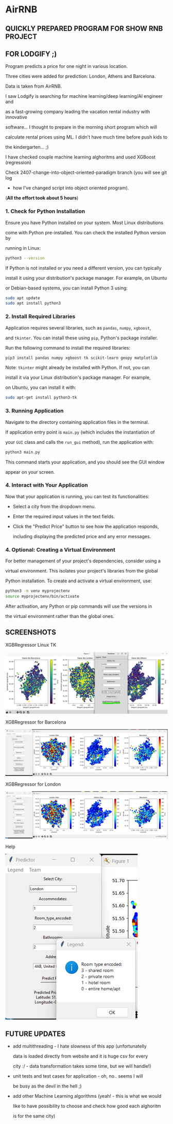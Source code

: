 # AirRNB

## QUICKLY PREPARED PROGRAM FOR SHOW RNB PROJECT 

## FOR LODGIFY ;)

Program predicts a price for one night in various location.

Three cities were added for prediction: London, Athens and Barcelona.

Data is taken from AirRNB.

I saw Lodgify is searching for machine learning/deep learning/AI engineer and

as a fast-growing company leading the vacation rental industry with innovative 

software... I thought to prepare in the morning short program which will 

calculate rental prices using ML. I didn't have much time before push kids to

the kindergarten... ;)

I have checked couple machine learning alghoritms and used XGBoost (regression)

Check 2407-change-into-object-oriented-paradigm branch (you will see git log

- how I've changed script into object oriented program).

(**All the effort took about 5 hours**)

### 1. Check for Python Installation

Ensure you have Python installed on your system. Most Linux distributions

come with Python pre-installed. You can check the installed Python version by 

running in Linux:

```bash
python3 --version
```

If Python is not installed or you need a different version, you can typically 

install it using your distribution's package manager. For example, on Ubuntu 

or Debian-based systems, you can install Python 3 using:

```bash
sudo apt update
sudo apt install python3
```

### 2. Install Required Libraries

Application requires several libraries, such as `pandas`, `numpy`, `xgboost`, 

and `tkinter`. You can install these using `pip`, Python's package installer. 

Run the following command to install the required libraries:

```bash
pip3 install pandas numpy xgboost tk scikit-learn geopy matplotlib 
```

Note: `tkinter` might already be installed with Python. If not, you can 

install it via your Linux distribution's package manager. For example, 

on Ubuntu, you can install it with:

```bash
sudo apt-get install python3-tk
```

### 3. Running Application

Navigate to the directory containing application files in the terminal. 

If application entry point is `main.py` (which includes the instantiation of 

your `GUI` class and calls the `run_gui` method), run the application with:

```bash
python3 main.py
```

This command starts your application, and you should see the GUI window 

appear on your screen.

### 4. Interact with Your Application

Now that your application is running, you can test its functionalities:

- Select a city from the dropdown menu.

- Enter the required input values in the text fields.

- Click the "Predict Price" button to see how the application responds,

  including displaying the predicted price and any error messages.

### 4. Optional: Creating a Virtual Environment

For better management of your project's dependencies, consider using a 

virtual environment. This isolates your project's libraries from the global

Python installation. To create and activate a virtual environment, use:

```bash
python3 -m venv myprojectenv
source myprojectenv/bin/activate
```

After activation, any Python or pip commands will use the versions in 

the virtual environment rather than the global ones.


## SCREENSHOTS

XGBRegressor Linux TK

![XGBRegressor for Linux](pictures/ML004.png)

XGBRegressor for Barcelona

![XGBRegressor for Barcelona](pictures/ML001.png)

XGBRegressor for London

![XGBRegressor for London](pictures/ML002.png)

Help

![Help](pictures/ML003.png)


## FUTURE UPDATES

- add multithreading - I hate slowness of this app (unfortunatelly 

  data is loaded directly from website and it is huge csv for every

  city :/ - data transformation takes some time, but we will handle!) 

- unit tests and test cases for application - oh, no.. seems I will

  be busy as the devil in the hell ;)

- add other Machine Learning algorithms (yeah! - this is what we would

  like to have possibility to choose and check how good each alghoritm

  is for the same city)
